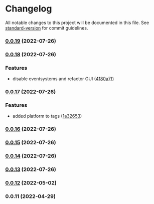 # Changelog

All notable changes to this project will be documented in this file. See [standard-version](https://github.com/conventional-changelog/standard-version) for commit guidelines.

### [0.0.19](https://github.com/GieziJo/GithubIssueBugReporter_private/compare/v0.0.18...v0.0.19) (2022-07-26)

### [0.0.18](https://github.com/GieziJo/GithubIssueBugReporter_private/compare/v0.0.17...v0.0.18) (2022-07-26)


### Features

* disable eventsystems and refactor GUI ([4180a7f](https://github.com/GieziJo/GithubIssueBugReporter_private/commit/4180a7f839e6e57110692f15ffc9ea24cca5fb8c))

### [0.0.17](https://github.com/GieziJo/GithubIssueBugReporter_private/compare/v0.0.16...v0.0.17) (2022-07-26)


### Features

* added platform to tags ([1a32653](https://github.com/GieziJo/GithubIssueBugReporter_private/commit/1a32653a52b58aebad034e81bec3841b9f5ce06f))

### [0.0.16](https://github.com/GieziJo/GithubIssueBugReporter_private/compare/v0.0.15...v0.0.16) (2022-07-26)

### [0.0.15](https://github.com/GieziJo/GithubIssueBugReporter_private/compare/v0.0.14...v0.0.15) (2022-07-26)

### [0.0.14](https://github.com/GieziJo/GithubIssueBugReporter_private/compare/v0.0.13...v0.0.14) (2022-07-26)

### [0.0.13](https://github.com/GieziJo/GithubIssueBugReporter_private/compare/v0.0.12...v0.0.13) (2022-07-26)

### [0.0.12](https://github.com/GieziJo/GithubIssueBugReporter_private/compare/v0.0.11...v0.0.12) (2022-05-02)

### 0.0.11 (2022-04-29)
